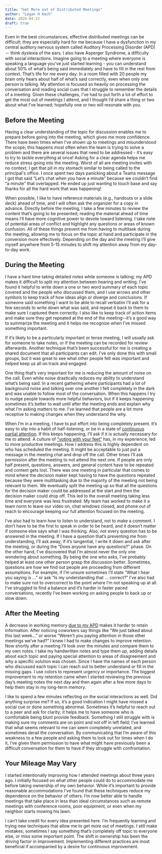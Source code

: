 ```yaml
---
title: "Get More out of Distributed Meetings"
author: "Logan H Koch"
date: 2020-04-22
draft: true
---
```

Even in the best circumstances, effective distributed meetings can be difficult; they are especially hard for me because I have a dysfunction in my central auditory nervous system called Auditory Processing Disorder (APD) － think dyslexia of the ears. I also have Asperger Syndrome, a difficulty with social interactions. Imagine going to a meeting where everyone is speaking a language you’ve just started learning - you can understand about 50% of what’s being said immediately and have to fill in the rest from context. That’s life for me every day:  In a room filled with 20 people my brain only hears about half of what’s said correctly, even when only one person is talking. My attention is focused so heavily on processing the conversation and reading social cues that I struggle to remember the details of a meeting. Given these challenges, I've had to put forth a lot of effort to get the most out of meetings I attend, and I thought I’d share a thing or two about what I’ve learned; hopefully one or two will resonate with you.

## Before the Meeting
Having a clear understanding of the topic for discussion enables me to prepare before going into the meeting, which gives me more confidence. There have been times when I’ve shown up to meetings and misunderstood the scope; this happens most often when the team is trying to solve a problem and there are several issues that need to be addressed - it’s easy to try to  tackle everything at once! Asking for a clear agenda helps me reduce stress going into the meeting.  Worst of all are meeting invites with no context; I get that pit in my stomach similar to being called to the principal's office. I once spent two days panicking about a Teams message I got that said “Let’s chat when you have a minute” because we couldn’t find “a minute” that overlapped. He ended up just wanting to touch base and say thanks for all the hard work that was happening! 

When possible, I like to have reference materials (e.g., handouts or a slide deck) ahead of time, and I will often ask the organizer for a copy in advance.  Directly before the meeting, I take a few minutes to review the content that’s going to be presented; reading the material ahead of time means I’ll have more cognitive power to devote toward listening. I take note of potential areas of conflict and highlight any questions or areas of known confusion. All of these things prevent me from having to multitask during the meeting, allowing me to focus on the topic at hand and participate in the conversion more effectively. Depending on the day and the meeting I’ll give myself anywhere from 5-15 minutes to shift my attention away from my day-to-day work. 

## During the Meeting
I have a hard time taking detailed notes while someone is talking; my APD makes it difficult to split my attention between hearing and writing. I’ve found it helpful to write down a one or two word summary of each topic covered and the people who discussed them, and I use arrows and other symbols to keep track of how ideas align or diverge and conclusions. If someone said something I want to be able to recall verbatim I’ll ask for a few seconds to write down what was said, and repeat it back to them to make sure I captured them correctly. I also like to keep track of action items and make sure they get repeated at the end of the meeting--it’s a good way to summarize the meeting and it helps me recognize when I’ve missed something important.

If it’s likely to be a particularly important or tense meeting, I will usually ask for someone to take notes, or if the meeting can be recorded for review afterwards. Another technique that’s been successful for me is creating a shared document that all participants can edit. I’ve only done this with small groups, but it was great to see what other people felt was important and helped keep us all on track and engaged.

One thing that’s very important  for me is reducing the amount of noise on the call. Even white noise drastically reduces my ability to understand what’s being said. In a recent gathering where participants had a lot of background noise and talking over one another I felt completely in the dark and was unable to follow most of the conversation. When this happens I try to nudge people towards more helpful behaviors, but if it keeps happening sometimes it’s better to wait until after the meeting ends and explain why what I’m asking matters to me. I’ve learned that people are a lot more receptive to making changes when they understand the why.

When I’m in a meeting, I have to put effort into being completely present. It’s easy to slip into a habit of half-listening, or be in a state of [continuous partial attention](https://en.wikipedia.org/wiki/Continuous_partial_attention). If this keeps happening, I’ll ask if it is actually necessary for me to attend. A culture of ["voting with your feet"](https://en.wikipedia.org/wiki/Foot_voting) has, in my experience, led to more productive meetings. How I address this is highly dependent on who has scheduled the meeting. It might be acceptable to just put a message in the meeting chat and drop off the call. Other times I’ll ask permission after the meeting to not attend the next one. If people are only half present, questions, answers, and general content have to be repeated and context gets lost. There was one meeting in particular that comes to mind where the decision maker kept having to have the questions repeated because they were multitasking due to the majority of the meeting not being relevant to them. We eventually split the meeting up so that all the questions for the decision maker could be addressed at the start and then the decision maker could drop off. This led to the overall meeting taking less time and everyone was less frustrated. My team has worked to make it a team norm to leave our video on, chat windows closed, and phone out of reach to encourage keeping our full attention focused on the meeting.

I’ve also had to learn how to listen to understand, not to make a comment. I don’t have to be the first to speak in order to be heard, and it doesn’t matter if someone else says what I was thinking. Also, not every question has to be answered in the meeting. If I have a question that’s preventing me from understanding, I’ll ask away; if it’s tangential, I write it down and ask after the meeting, or during the “Does anyone have any questions?” phase.  On the other hand, I’ve discovered that I’m almost never the only one wondering about something. By being the one who asks, I’ve probably helped at least one other person grasp the discussion better. Sometimes, questions are how we find out people are proceeding from different assumptions. For example, if I’m unsure sometimes I’ll state “What I hear you saying is …” or ask “Is my understanding that … correct?” I’ve also had to make sure not to overcorrect to the point where I’m not speaking up at all. I’ve struggled to find a balance and it’s harder in faster paced conversations, recently I’ve been working on asking people to back up or slow down.

## After the Meeting
A decrease in working memory [due to my APD](https://www.ncbi.nlm.nih.gov/pmc/articles/PMC4764960/) makes it harder to retain information. After noticing coworkers say things like “We just talked about this last week...” or worse “Weren’t you paying attention in those other meetings we’ve had?” I knew I had to make changes to improve retention. Now shortly after a meeting I’ll look over the minutes and compare them to my own notes. I take my handwritten notes and type them up, adding details about each topic and paying special attention to areas of disagreement and why a specific solution was chosen. Since I have the names of each person who discussed each topic I can reach out to better understand or fill in the missing gaps. I use colors to represent urgency or importance. The biggest improvement to my retention came when I started reviewing the previous day’s meeting notes the next day and then again after a few more days to help them stay in my long-term memory.

I like to spend a few minutes reflecting on the social interactions as well. Did anything surprise me? If so, it’s a good indication I might have missed a social cue or done something abnormal. Sometimes it’s helpful to reach out to a peer and ask for clarity; it helps me to have someone who is comfortable being blunt provide feedback. Something I still struggle with is making sure my comments are on point and not off in left field; I’ve learned that what seems relevant to me can seem completely unrelated, and sometimes derail the conversation. By communicating that I’m aware of this weakness to a few people and asking them to look out for times when I do it, I’ve given them permission to have what might have previously been a difficult conversation for them to have if they struggle with confrontation.

## Your Mileage May Vary
I started intentionally improving how I attended meetings about three years ago. I initially focused on what other people could do to accommodate me before taking ownership of my own behavior. While it’s important to provide reasonable accommodations I’ve found that these techniques reduce my dependence on the behavior of others. I’m now better able to handle meetings that take place in less than ideal circumstances such as remote meetings with conference rooms, poor equipment, or even when my neighbor starts mowing his lawn.

I can’t take credit for every idea presented here. I’m frequently learning and trying new techniques that allow me to get more out of meetings. I still make mistakes; sometimes I say something that’s completely off topic to everyone else, or miss some important point. The shift in ownership has been the driving factor in improvement. Implementing different practices are most beneficial if accompanied by a desire for continuous improvement.

